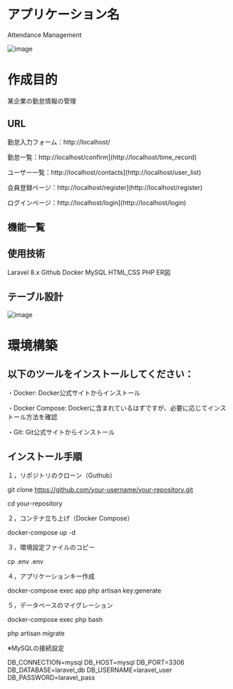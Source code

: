 # アプリケーション名
Attendance Management

![image](https://github.com/user-attachments/assets/58f8d71b-ddc7-4ddd-b8ed-f224aaf8fe1e)

# 作成目的
某企業の勤怠情報の管理

## URL
勤怠入力フォーム：http://localhost/

勤怠一覧：http://localhost/confirm](http://localhost/time_record)

ユーザー一覧：http://localhost/contacts](http://localhost/user_list)

会員登録ページ：http://localhost/register](http://localhost/register)

ログインページ：http://localhost/login](http://localhost/login)

## 機能一覧

## 使用技術

Laravel 8.x
Github
Docker
MySQL
HTML,CSS
PHP
ER図

## テーブル設計

![image](https://github.com/user-attachments/assets/962268a8-6047-4743-b3fd-c8a617397189)


# 環境構築

## 以下のツールをインストールしてください：

・Docker: Docker公式サイトからインストール

・Docker Compose: Dockerに含まれているはずですが、必要に応じてインストール方法を確認

・Git: Git公式サイトからインストール

## インストール手順

１，リポジトリのクローン（Guthub）

git clone https://github.com/your-username/your-repository.git

cd your-repository

２，コンテナ立ち上げ（Docker Compose）

docker-compose up -d

３，環境設定ファイルのコピー

cp .env .env

４，アプリケーションキー作成

docker-compose exec app php artisan key:generate

５，データベースのマイグレーション

docker-compose exec php bash

php artisan migrate




※MySQLの接続設定

DB_CONNECTION=mysql
DB_HOST=mysql
DB_PORT=3306
DB_DATABASE=laravel_db
DB_USERNAME=laravel_user
DB_PASSWORD=laravel_pass





